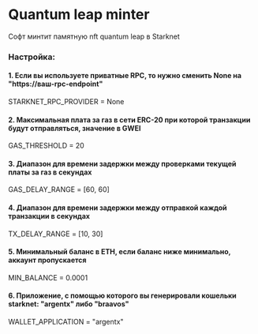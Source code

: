 # Quantum leap minter

Софт минтит памятную nft quantum leap в Starknet

### Настройка:

#### 1. Eсли вы используете приватные RPC, то нужно сменить None на "https://ваш-rpc-endpoint"
STARKNET_RPC_PROVIDER = None

#### 2. Максимальная плата за газ в сети ERC-20 при которой транзакции будут отправляться, значение в GWEI
GAS_THRESHOLD = 20

#### 3. Диапазон для времени задержки между проверками текущей платы за газ в секундах
GAS_DELAY_RANGE = [60, 60]

#### 4. Диапазон для времени задержки между отправкой каждой транзакции в секундах
TX_DELAY_RANGE = [10, 30]

#### 5. Минимальный баланс в ETH, если баланс ниже минимально, аккаунт пропускается
MIN_BALANCE = 0.0001

#### 6. Приложение, с помощью которого вы генерировали кошельки starknet: "argentx" либо "braavos"
WALLET_APPLICATION = "argentx"
